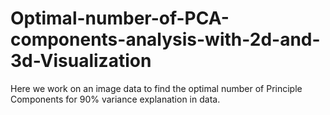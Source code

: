 # Optimal-number-of-PCA-components-analysis-with-2d-and-3d-Visualization
Here we work on an image data to find the optimal number of Principle Components for 90% variance explanation in data.
